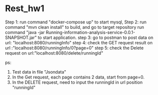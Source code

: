 # Rest_hw1
Step 1: run command "docker-compose up" to start mysql,
Step 2: run command "mvn clean install" to build,
and go to target repository run command "java -jar Running-information-analysis-service-0.0.1-SNAPSHOT.jar"
to start application.
step 3: go to postman to post data on url: "localhost:8080/runningInfo"
step 4: check the GET request result on url :"localhost:8080/runningInfo/0?page=0"
step 5: check the Delete request on url:"localhost:8080/delete/runningId"

ps: 
1. Test data in file "Jsondata"
2. In the Get request, each page contains 2 data, start from page=0.
3. In the DELETE request, need to input the runningId in url position "runningId"